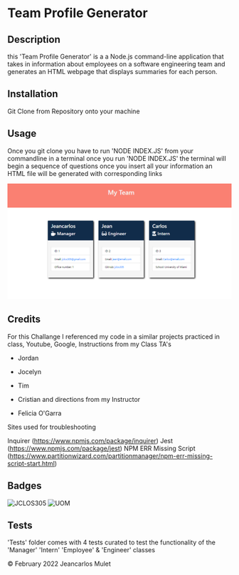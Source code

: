 # Team Profile Generator

## Description

this 'Team Profile Generator' is a  a Node.js command-line application that takes in information about employees on a software engineering team and generates an HTML webpage that displays summaries for each person.




## Installation

Git Clone from Repository onto your machine

## Usage
Once you git clone you have to run 'NODE INDEX.JS' from your commandline in a terminal
once you run 'NODE INDEX.JS' the terminal will begin a sequence of questions
once you insert all your information an HTML file will be generated with corresponding links



![Screenshot](https://github.com/JCLOS305/Team-Profile-Generator/blob/main/assets/images/screenshot.PNG?raw=true)


## Credits
For this Challange I referenced my code in a similar projects practiced in class, Youtube, Google, Instructions from my Class TA's

- Jordan
- Jocelyn
- Tim
- Cristian
and directions from my Instructor

- Felicia O'Garra

Sites used for troubleshooting

Inquirer (https://www.npmjs.com/package/inquirer)
Jest (https://www.npmjs.com/package/jest)
NPM ERR Missing Script (https://www.partitionwizard.com/partitionmanager/npm-err-missing-script-start.html)

## Badges

![JCLOS305](https://img.shields.io/badge/Orchestrated%20by-JCLOS305-blue)
![UOM](https://img.shields.io/badge/University%20of-Miami-orange)





## Tests

'Tests' folder comes with 4 tests curated to test the functionality of the 'Manager' 'Intern' 'Employee' & 'Engineer' classes

© February 2022 Jeancarlos Mulet
